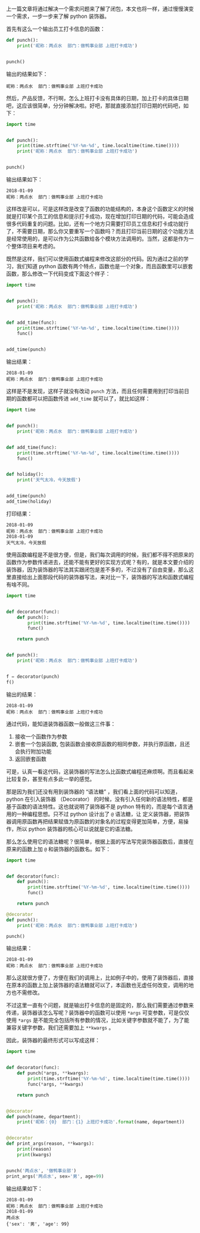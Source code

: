 上一篇文章将通过解决一个需求问题来了解了闭包，本文也将一样，通过慢慢演变一个需求，一步一步来了解 python 装饰器。


首先有这么一个输出员工打卡信息的函数：

```python
def punch():
    print('昵称：两点水  部门：做鸭事业部 上班打卡成功')


punch()
```

输出的结果如下：

```
昵称：两点水  部门：做鸭事业部 上班打卡成功
```

然后，产品反馈，不行啊，怎么上班打卡没有具体的日期，加上打卡的具体日期吧，这应该很简单，分分钟解决啦。好吧，那就直接添加打印日期的代码吧，如下：

```python
import time


def punch():
    print(time.strftime('%Y-%m-%d', time.localtime(time.time())))
    print('昵称：两点水  部门：做鸭事业部 上班打卡成功')


punch()
```

输出结果如下：

```
2018-01-09
昵称：两点水  部门：做鸭事业部 上班打卡成功
```

这样改是可以，可是这样改是改变了函数的功能结构的，本身这个函数定义的时候就是打印某个员工的信息和提示打卡成功，现在增加打印日期的代码，可能会造成很多代码重复的问题。比如，还有一个地方只需要打印员工信息和打卡成功就行了，不需要日期，那么你又要重写一个函数吗？而且打印当前日期的这个功能方法是经常使用的，是可以作为公共函数给各个模块方法调用的。当然，这都是作为一个整体项目来考虑的。

既然是这样，我们可以使用函数式编程来修改这部分的代码。因为通过之前的学习，我们知道 python 函数有两个特点，函数也是一个对象，而且函数里可以嵌套函数，那么修改一下代码变成下面这个样子：

```python
import time


def punch():
    print('昵称：两点水  部门：做鸭事业部 上班打卡成功')


def add_time(func):
    print(time.strftime('%Y-%m-%d', time.localtime(time.time())))
    func()


add_time(punch)
```

输出结果：

```
2018-01-09
昵称：两点水  部门：做鸭事业部 上班打卡成功
```


这样是不是发现，这样子就没有改动 `punch` 方法，而且任何需要用到打印当前日期的函数都可以把函数传进 `add_time` 就可以了，就比如这样：

```python
import time


def punch():
    print('昵称：两点水  部门：做鸭事业部 上班打卡成功')


def add_time(func):
    print(time.strftime('%Y-%m-%d', time.localtime(time.time())))
    func()


def holiday():
    print('天气太冷，今天放假')


add_time(punch)
add_time(holiday)

```

打印结果：

```
2018-01-09
昵称：两点水  部门：做鸭事业部 上班打卡成功
2018-01-09
天气太冷，今天放假
```

使用函数编程是不是很方便，但是，我们每次调用的时候，我们都不得不把原来的函数作为参数传递进去，还能不能有更好的实现方式呢？有的，就是本文要介绍的装饰器，因为装饰器的写法其实跟闭包是差不多的，不过没有了自由变量，那么这里直接给出上面那段代码的装饰器写法，来对比一下，装饰器的写法和函数式编程有啥不同。

```python
import time


def decorator(func):
    def punch():
        print(time.strftime('%Y-%m-%d', time.localtime(time.time())))
        func()

    return punch


def punch():
    print('昵称：两点水  部门：做鸭事业部 上班打卡成功')


f = decorator(punch)
f()
```

输出的结果：

```
2018-01-09
昵称：两点水  部门：做鸭事业部 上班打卡成功
```

通过代码，能知道装饰器函数一般做这三件事：

1. 接收一个函数作为参数
2. 嵌套一个包装函数, 包装函数会接收原函数的相同参数，并执行原函数，且还会执行附加功能
3. 返回嵌套函数


可是，认真一看这代码，这装饰器的写法怎么比函数式编程还麻烦啊。而且看起来比较复杂，甚至有点多此一举的感觉。

那是因为我们还没有用到装饰器的 “语法糖” ，我们看上面的代码可以知道， python 在引入装饰器 （Decorator） 的时候，没有引入任何新的语法特性，都是基于函数的语法特性。这也就说明了装饰器不是 python 特有的，而是每个语言通用的一种编程思想。只不过 python 设计出了 `@` 语法糖，让 定义装饰器，把装饰器调用原函数再把结果赋值为原函数的对象名的过程变得更加简单，方便，易操作，所以 python 装饰器的核心可以说就是它的语法糖。

那么怎么使用它的语法糖呢？很简单，根据上面的写法写完装饰器函数后，直接在原来的函数上加 `@` 和装饰器的函数名。如下：

```python
import time


def decorator(func):
    def punch():
        print(time.strftime('%Y-%m-%d', time.localtime(time.time())))
        func()

    return punch

@decorator
def punch():
    print('昵称：两点水  部门：做鸭事业部 上班打卡成功')

punch()
```

输出结果：

```
2018-01-09
昵称：两点水  部门：做鸭事业部 上班打卡成功
```

那么这就很方便了，方便在我们的调用上，比如例子中的，使用了装饰器后，直接在原本的函数上加上装饰器的语法糖就可以了，本函数也无虚任何改变，调用的地方也不需修改。

不过这里一直有个问题，就是输出打卡信息的是固定的，那么我们需要通过参数来传递，装饰器该怎么写呢？装饰器中的函数可以使用 `*args` 可变参数，可是仅仅使用 `*args` 是不能完全包括所有参数的情况，比如关键字参数就不能了，为了能兼容关键字参数，我们还需要加上 `**kwargs` 。

因此，装饰器的最终形式可以写成这样：

```python
import time


def decorator(func):
    def punch(*args, **kwargs):
        print(time.strftime('%Y-%m-%d', time.localtime(time.time())))
        func(*args, **kwargs)

    return punch


@decorator
def punch(name, department):
    print('昵称：{0}  部门：{1} 上班打卡成功'.format(name, department))


@decorator
def print_args(reason, **kwargs):
    print(reason)
    print(kwargs)


punch('两点水', '做鸭事业部')
print_args('两点水', sex='男', age=99)
```

输出结果如下：

```
2018-01-09
昵称：两点水  部门：做鸭事业部 上班打卡成功
2018-01-09
两点水
{'sex': '男', 'age': 99}
```



